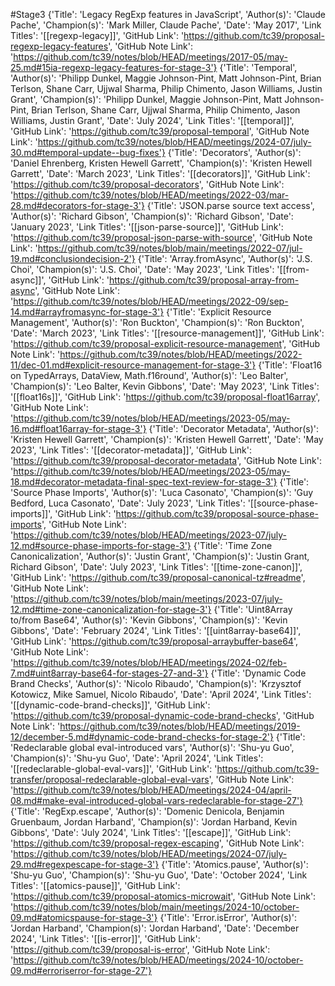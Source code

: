 #Stage3
{'Title': 'Legacy RegExp features in JavaScript', 'Author(s)': 'Claude Pache', 'Champion(s)': 'Mark Miller, Claude Pache', 'Date': 'May 2017', 'Link Titles': '[[regexp-legacy]]', 'GitHub Link': 'https://github.com/tc39/proposal-regexp-legacy-features', 'GitHub Note Link': 'https://github.com/tc39/notes/blob/HEAD/meetings/2017-05/may-25.md#15ia-regexp-legacy-features-for-stage-3'}
{'Title': 'Temporal', 'Author(s)': 'Philipp Dunkel, Maggie Johnson-Pint, Matt Johnson-Pint, Brian Terlson, Shane Carr, Ujjwal Sharma, Philip Chimento, Jason Williams, Justin Grant', 'Champion(s)': 'Philipp Dunkel, Maggie Johnson-Pint, Matt Johnson-Pint, Brian Terlson, Shane Carr, Ujjwal Sharma, Philip Chimento, Jason Williams, Justin Grant', 'Date': 'July 2024', 'Link Titles': '[[temporal]]', 'GitHub Link': 'https://github.com/tc39/proposal-temporal', 'GitHub Note Link': 'https://github.com/tc39/notes/blob/HEAD/meetings/2024-07/july-30.md#temporal-update--bug-fixes'}
{'Title': 'Decorators', 'Author(s)': 'Daniel Ehrenberg, Kristen Hewell Garrett', 'Champion(s)': 'Kristen Hewell Garrett', 'Date': 'March 2023', 'Link Titles': '[[decorators]]', 'GitHub Link': 'https://github.com/tc39/proposal-decorators', 'GitHub Note Link': 'https://github.com/tc39/notes/blob/HEAD/meetings/2022-03/mar-28.md#decorators-for-stage-3'}
{'Title': 'JSON.parse source text access', 'Author(s)': 'Richard Gibson', 'Champion(s)': 'Richard Gibson', 'Date': 'January 2023', 'Link Titles': '[[json-parse-source]]', 'GitHub Link': 'https://github.com/tc39/proposal-json-parse-with-source', 'GitHub Note Link': 'https://github.com/tc39/notes/blob/main/meetings/2022-07/jul-19.md#conclusiondecision-2'}
{'Title': 'Array.fromAsync', 'Author(s)': 'J.S. Choi', 'Champion(s)': 'J.S. Choi', 'Date': 'May 2023', 'Link Titles': '[[from-async]]', 'GitHub Link': 'https://github.com/tc39/proposal-array-from-async', 'GitHub Note Link': 'https://github.com/tc39/notes/blob/HEAD/meetings/2022-09/sep-14.md#arrayfromasync-for-stage-3'}
{'Title': 'Explicit Resource Management', 'Author(s)': 'Ron Buckton', 'Champion(s)': 'Ron Buckton', 'Date': 'March 2023', 'Link Titles': '[[resource-management]]', 'GitHub Link': 'https://github.com/tc39/proposal-explicit-resource-management', 'GitHub Note Link': 'https://github.com/tc39/notes/blob/HEAD/meetings/2022-11/dec-01.md#explicit-resource-management-for-stage-3'}
{'Title': 'Float16 on TypedArrays, DataView, Math.f16round', 'Author(s)': 'Leo Balter', 'Champion(s)': 'Leo Balter, Kevin Gibbons', 'Date': 'May 2023', 'Link Titles': '[[float16s]]', 'GitHub Link': 'https://github.com/tc39/proposal-float16array', 'GitHub Note Link': 'https://github.com/tc39/notes/blob/HEAD/meetings/2023-05/may-16.md#float16array-for-stage-3'}
{'Title': 'Decorator Metadata', 'Author(s)': 'Kristen Hewell Garrett', 'Champion(s)': 'Kristen Hewell Garrett', 'Date': 'May 2023', 'Link Titles': '[[decorator-metadata]]', 'GitHub Link': 'https://github.com/tc39/proposal-decorator-metadata', 'GitHub Note Link': 'https://github.com/tc39/notes/blob/HEAD/meetings/2023-05/may-18.md#decorator-metadata-final-spec-text-review-for-stage-3'}
{'Title': 'Source Phase Imports', 'Author(s)': 'Luca Casonato', 'Champion(s)': 'Guy Bedford, Luca Casonato', 'Date': 'July 2023', 'Link Titles': '[[source-phase-imports]]', 'GitHub Link': 'https://github.com/tc39/proposal-source-phase-imports', 'GitHub Note Link': 'https://github.com/tc39/notes/blob/HEAD/meetings/2023-07/july-12.md#source-phase-imports-for-stage-3'}
{'Title': 'Time Zone Canonicalization', 'Author(s)': 'Justin Grant', 'Champion(s)': 'Justin Grant, Richard Gibson', 'Date': 'July 2023', 'Link Titles': '[[time-zone-canon]]', 'GitHub Link': 'https://github.com/tc39/proposal-canonical-tz#readme', 'GitHub Note Link': 'https://github.com/tc39/notes/blob/main/meetings/2023-07/july-12.md#time-zone-canonicalization-for-stage-3'}
{'Title': 'Uint8Array to/from Base64', 'Author(s)': 'Kevin Gibbons', 'Champion(s)': 'Kevin Gibbons', 'Date': 'February 2024', 'Link Titles': '[[uint8array-base64]]', 'GitHub Link': 'https://github.com/tc39/proposal-arraybuffer-base64', 'GitHub Note Link': 'https://github.com/tc39/notes/blob/HEAD/meetings/2024-02/feb-7.md#uint8array-base64-for-stages-27-and-3'}
{'Title': 'Dynamic Code Brand Checks', 'Author(s)': 'Nicolo Ribaudo', 'Champion(s)': 'Krzysztof Kotowicz, Mike Samuel, Nicolo Ribaudo', 'Date': 'April 2024', 'Link Titles': '[[dynamic-code-brand-checks]]', 'GitHub Link': 'https://github.com/tc39/proposal-dynamic-code-brand-checks', 'GitHub Note Link': 'https://github.com/tc39/notes/blob/HEAD/meetings/2019-12/december-5.md#dynamic-code-brand-checks-for-stage-2'}
{'Title': 'Redeclarable global eval-introduced vars', 'Author(s)': 'Shu-yu Guo', 'Champion(s)': 'Shu-yu Guo', 'Date': 'April 2024', 'Link Titles': '[[redeclarable-global-eval-vars]]', 'GitHub Link': 'https://github.com/tc39-transfer/proposal-redeclarable-global-eval-vars', 'GitHub Note Link': 'https://github.com/tc39/notes/blob/HEAD/meetings/2024-04/april-08.md#make-eval-introduced-global-vars-redeclarable-for-stage-27'}
{'Title': 'RegExp.escape', 'Author(s)': 'Domenic Denicola, Benjamin Gruenbaum, Jordan Harband', 'Champion(s)': 'Jordan Harband, Kevin Gibbons', 'Date': 'July 2024', 'Link Titles': '[[escape]]', 'GitHub Link': 'https://github.com/tc39/proposal-regex-escaping', 'GitHub Note Link': 'https://github.com/tc39/notes/blob/HEAD/meetings/2024-07/july-29.md#regexpescape-for-stage-3'}
{'Title': 'Atomics.pause', 'Author(s)': 'Shu-yu Guo', 'Champion(s)': 'Shu-yu Guo', 'Date': 'October 2024', 'Link Titles': '[[atomics-pause]]', 'GitHub Link': 'https://github.com/tc39/proposal-atomics-microwait', 'GitHub Note Link': 'https://github.com/tc39/notes/blob/main/meetings/2024-10/october-09.md#atomicspause-for-stage-3'}
{'Title': 'Error.isError', 'Author(s)': 'Jordan Harband', 'Champion(s)': 'Jordan Harband', 'Date': 'December 2024', 'Link Titles': '[[is-error]]', 'GitHub Link': 'https://github.com/tc39/proposal-is-error', 'GitHub Note Link': 'https://github.com/tc39/notes/blob/HEAD/meetings/2024-10/october-09.md#erroriserror-for-stage-27'}
